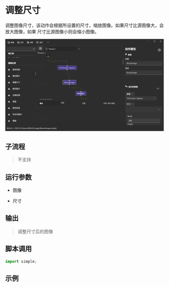# 调整尺寸 
调整图像尺寸，该动作会根据所设置的尺寸，缩放图像。如果尺寸比源图像大，会放大图像，如果 尺寸比源图像小则会缩小图像。

![action](./images/03.png ':size=90%')

## 子流程
> 不支持


## 运行参数

* 图像
  
* 尺寸


## 输出

> 调整尺寸后的图像    


## 脚本调用

```python
import simple;

```

## 示例